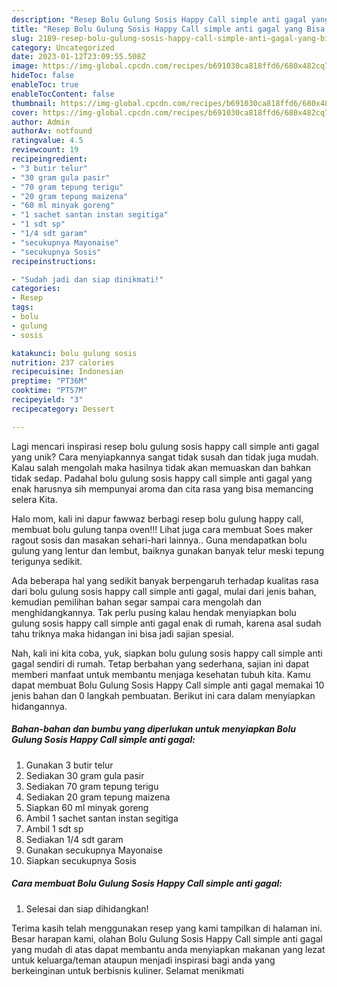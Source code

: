 ```yaml
---
description: "Resep Bolu Gulung Sosis Happy Call simple anti gagal yang Bisa Manjain Lidah"
title: "Resep Bolu Gulung Sosis Happy Call simple anti gagal yang Bisa Manjain Lidah"
slug: 2189-resep-bolu-gulung-sosis-happy-call-simple-anti-gagal-yang-bisa-manjain-lidah
category: Uncategorized
date: 2023-01-12T23:09:55.508Z
image: https://img-global.cpcdn.com/recipes/b691030ca818ffd6/680x482cq70/bolu-gulung-sosis-happy-call-simple-anti-gagal-foto-resep-utama.jpg
hideToc: false
enableToc: true
enableTocContent: false
thumbnail: https://img-global.cpcdn.com/recipes/b691030ca818ffd6/680x482cq70/bolu-gulung-sosis-happy-call-simple-anti-gagal-foto-resep-utama.jpg
cover: https://img-global.cpcdn.com/recipes/b691030ca818ffd6/680x482cq70/bolu-gulung-sosis-happy-call-simple-anti-gagal-foto-resep-utama.jpg
author: Admin
authorAv: notfound
ratingvalue: 4.5
reviewcount: 19
recipeingredient:
- "3 butir telur"
- "30 gram gula pasir"
- "70 gram tepung terigu"
- "20 gram tepung maizena"
- "60 ml minyak goreng"
- "1 sachet santan instan segitiga"
- "1 sdt sp"
- "1/4 sdt garam"
- "secukupnya Mayonaise"
- "secukupnya Sosis"
recipeinstructions:

- "Sudah jadi dan siap dinikmati!"
categories:
- Resep
tags:
- bolu
- gulung
- sosis

katakunci: bolu gulung sosis 
nutrition: 237 calories
recipecuisine: Indonesian
preptime: "PT36M"
cooktime: "PT57M"
recipeyield: "3"
recipecategory: Dessert

---
```





Lagi mencari inspirasi resep bolu gulung sosis happy call simple anti gagal yang unik? Cara menyiapkannya sangat tidak susah dan tidak juga mudah. Kalau salah mengolah maka hasilnya tidak akan memuaskan dan bahkan tidak sedap. Padahal bolu gulung sosis happy call simple anti gagal yang enak harusnya sih mempunyai aroma dan cita rasa yang bisa memancing selera Kita.





Halo mom, kali ini dapur fawwaz berbagi resep bolu gulung happy call, membuat bolu gulung tanpa oven!!! Lihat juga cara membuat Soes maker ragout sosis dan masakan sehari-hari lainnya.. Guna mendapatkan bolu gulung yang lentur dan lembut, baiknya gunakan banyak telur meski tepung terigunya sedikit.

Ada beberapa hal yang sedikit banyak berpengaruh terhadap kualitas rasa dari bolu gulung sosis happy call simple anti gagal, mulai dari jenis bahan, kemudian pemilihan bahan segar sampai cara mengolah dan menghidangkannya. Tak perlu pusing kalau hendak menyiapkan bolu gulung sosis happy call simple anti gagal enak di rumah, karena asal sudah tahu triknya maka hidangan ini bisa jadi sajian spesial.






Nah, kali ini kita coba, yuk, siapkan bolu gulung sosis happy call simple anti gagal sendiri di rumah. Tetap berbahan yang sederhana, sajian ini dapat memberi manfaat untuk membantu menjaga kesehatan tubuh kita. Kamu dapat membuat Bolu Gulung Sosis Happy Call simple anti gagal memakai 10 jenis bahan dan 0 langkah pembuatan. Berikut ini cara dalam menyiapkan hidangannya.

<!--inarticleads1-->

##### Bahan-bahan dan bumbu yang diperlukan untuk menyiapkan Bolu Gulung Sosis Happy Call simple anti gagal:

1. Gunakan 3 butir telur
1. Sediakan 30 gram gula pasir
1. Sediakan 70 gram tepung terigu
1. Sediakan 20 gram tepung maizena
1. Siapkan 60 ml minyak goreng
1. Ambil 1 sachet santan instan segitiga
1. Ambil 1 sdt sp
1. Sediakan 1/4 sdt garam
1. Gunakan secukupnya Mayonaise
1. Siapkan secukupnya Sosis




<!--inarticleads2-->

##### Cara membuat Bolu Gulung Sosis Happy Call simple anti gagal:


1. Selesai dan siap dihidangkan!



Terima kasih telah menggunakan resep yang kami tampilkan di halaman ini. Besar harapan kami, olahan Bolu Gulung Sosis Happy Call simple anti gagal yang mudah di atas dapat membantu anda menyiapkan makanan yang lezat untuk keluarga/teman ataupun menjadi inspirasi bagi anda yang berkeinginan untuk berbisnis kuliner. Selamat menikmati
